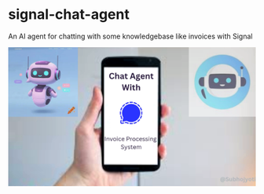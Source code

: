 # signal-chat-agent
An AI agent for chatting with some knowledgebase like invoices with Signal


[![Watch the video](thumbnail_chat.png)](SignalChatAgent.mp4)
